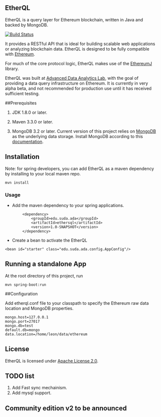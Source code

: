 EtherQL
----

EtherQL is a query layer for Ethereum blockchain, written in Java and backed by MongoDB. 

[![Build Status](https://travis-ci.org/LeonSpark/ethereumj-sql.svg?branch=master)](https://travis-ci.org/LeonSpark/ethereumj-sql)

It provides a RESTful API that is ideal for building scalable web applications or analyzing blockchain data.
EtherQL is designed to be fully compatible with [Ethereum](https://github.com/ethereum).

For much of the core protocol logic, EtherQL makes use of the [EthereumJ](https://github.com/ethereum/ethereumj)
library.

EtherQL was built at [Advanced Data Analytics Lab](http://ada.suda.edu.cn), with the goal of providing
a data query infrastructure on Ethereum. It is currently in very alpha beta, and not recommended for production use until it has received sufficient testing.

##Prerequisites
1. JDK 1.8.0 or later.
    
2. Maven 3.3.0 or later.
    
3. MongoDB 3.2 or later.
Current version of this project relies on [MongoDB](https://www.mongodb.com/) as the underlying data storage.
Install MongoDB according to this [documentation](https://docs.mongodb.com/manual/installation/). 

## Installation

Note: for spring developers, you can add EtherQL as a maven dependency by installing to your local maven repo.

`mvn install`

### Usage

* Add the maven dependency to your spring applications.

```
        <dependency>
            <groupId>edu.suda.ada</groupId>
            <artifactId>ethersql</artifactId>
            <version>1.0-SNAPSHOT</version>
        </dependency>
```

* Create a bean to activate the EtherQL

`<bean id="starter" class="edu.suda.ada.config.AppConfig"/>`

## Running a standalone App

At the root directory of this project, run 

`mvn spring-boot:run`


##Configuration

Add etherql.conf file to your classpath to specify the Ethereum raw data location and MongoDB properties.
```
mongo.host=127.0.0.1
mongo.port=27017
mongo.db=test
default.db=mongo
data.location=/home/leon/data/ethereum
```

## License

EtherQL is licensed under [Apache License 2.0](http://www.apache.org/licenses/).

## TODO list
1. Add Fast sync mechainism.
2. Add mysql support.
## Community edition v2 to be announced

